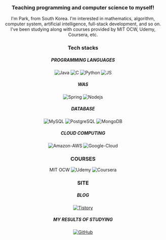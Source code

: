 <div align=center>
  
### Teaching programming and computer science to myself!
I'm Park, from South Korea. I'm interested in mathematics, algorithm, computer system, artificial intelligence, full-stack development, and so on.<br>
I've been studying along with courses provided by MIT OCW, Udemy, Coursera, etc.<br>

### Tech stacks
##### PROGRAMMING LANGUAGES
![Java](https://img.shields.io/badge/Java-007396?style=flat-square&logo=Java&logoColor=white)
![C](https://img.shields.io/badge/C-A8B9CC?style=flat-square&logo=C&logoColor=white)
![Python](https://img.shields.io/badge/Python-3776AB?style=flat-square&logo=Python&logoColor=white)
![JS](https://img.shields.io/badge/JavaScript-F7DF1E?style=flat-square&logo=JavaScript&logoColor=black)
##### WAS
![Spring](https://img.shields.io/badge/Spring-6DB33F?style=flat-square&logo=Spring&logoColor=white)
![Nodejs](https://img.shields.io/badge/Node.js-339933?style=flat-square&logo=Node.js&logoColor=white)
##### DATABASE
![MySQL](https://img.shields.io/badge/MySQL-4479A1?style=flat-square&logo=MySQL&logoColor=white)
![PostgreSQL](https://img.shields.io/badge/PostgreSQL-4169E1?style=flat-square&logo=PostgreSQL&logoColor=white)
![MongoDB](https://img.shields.io/badge/MongoDB-47A248?style=flat-square&logo=MongoDB&logoColor=white)
##### CLOUD COMPUTING
![Amazon-AWS](https://img.shields.io/badge/Amazon-AWS-232F3E?style=flat-square&logo=Amazon-AWS&logoColor=white)
![Google-Cloud](https://img.shields.io/badge/Google-Cloud-4285F4?style=flat-square&logo=Google-Cloud&logoColor=white)

### COURSES
MIT OCW
![Udemy](https://img.shields.io/badge/Udemy-A435F0?style=flat-square&logo=Udemy&logoColor=white)
![Coursera](https://img.shields.io/badge/Coursera-0056D2?style=flat-square&logo=Coursera&logoColor=white)

### SITE <br>
##### BLOG
[![Tistory](https://img.shields.io/badge/Tistory-000000?style=flat-square&logo=Tistory&logoColor=white)](https://nsd112526.tistory.com/)
##### MY RESULTS OF STUDYING
[![GitHub](https://img.shields.io/badge/GitHub-181717?style=flat-square&logo=GitHub&logoColor=white)](https://github.com/rudeh1253/cs-study)
</div>

<!--
![github](https://img.shields.io/badge/GitHub-000000?style=for-the-badge&logo=GitHub&logoColor=white)

**rudeh1253/rudeh1253** is a ✨ _special_ ✨ repository because its `README.md` (this file) appears on your GitHub profile.

Here are some ideas to get you started:

- 🔭 I’m currently working on ...
- 🌱 I’m currently learning ...
- 👯 I’m looking to collaborate on ...
- 🤔 I’m looking for help with ...
- 💬 Ask me about ...
- 📫 How to reach me: ...
- 😄 Pronouns: ...
- ⚡ Fun fact: ...
-->
